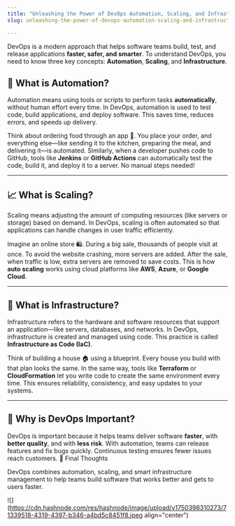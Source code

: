 ```yaml
---
title: "Unleashing the Power of DevOps Automation, Scaling, and Infrastructure"
slug: unleashing-the-power-of-devops-automation-scaling-and-infrastructure

---
```


DevOps is a modern approach that helps software teams build, test, and release applications **faster, safer, and smarter**. To understand DevOps, you need to know three key concepts: **Automation**, **Scaling**, and **Infrastructure**.

## 🤖 What is Automation?

Automation means using tools or scripts to perform tasks **automatically**, without human effort every time. In DevOps, automation is used to test code, build applications, and deploy software. This saves time, reduces errors, and speeds up delivery.

Think about ordering food through an app 🍔. You place your order, and everything else—like sending it to the kitchen, preparing the meal, and delivering it—is automated. Similarly, when a developer pushes code to GitHub, tools like **Jenkins** or **GitHub Actions** can automatically test the code, build it, and deploy it to a server. No manual steps needed!

---

## 📈 What is Scaling?

Scaling means adjusting the amount of computing resources (like servers or storage) based on demand. In DevOps, scaling is often automated so that applications can handle changes in user traffic efficiently.

Imagine an online store 🛍️. During a big sale, thousands of people visit at once. To avoid the website crashing, more servers are added. After the sale, when traffic is low, extra servers are removed to save costs. This is how **auto scaling** works using cloud platforms like **AWS**, **Azure**, or **Google Cloud**.

---

## 🧱 What is Infrastructure?

Infrastructure refers to the hardware and software resources that support an application—like servers, databases, and networks. In DevOps, infrastructure is created and managed using code. This practice is called **Infrastructure as Code (IaC)**.

Think of building a house 🏠 using a blueprint. Every house you build with that plan looks the same. In the same way, tools like **Terraform** or **CloudFormation** let you write code to create the same environment every time. This ensures reliability, consistency, and easy updates to your systems.

---

## 🌟 Why is DevOps Important?

DevOps is important because it helps teams deliver software **faster**, with **better quality**, and with **less risk**. With automation, teams can release features and fix bugs quickly. Continuous testing ensures fewer issues reach customers. 🎯 Final Thoughts

DevOps combines automation, scaling, and smart infrastructure management to help teams build software that works better and gets to users faster.

![](https://cdn.hashnode.com/res/hashnode/image/upload/v1750398310273/71339518-4319-4397-b346-a4bd5c8451f8.jpeg align="center")